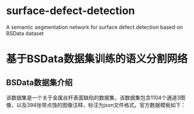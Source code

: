 # surface-defect-detection
A semantic segmentation network for surface defect detection based on BSData dataset

基于BSData数据集训练的语义分割网络
===
## BSData数据集介绍
该数据集是一个关于金属丝杆表面缺陷的数据集，该数据集包含1104个通道3图像，以及394张带点蚀的图像注释，标注为json文件格式。官方数据模板如下：<br>
